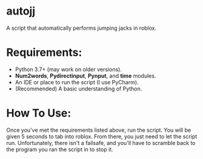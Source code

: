 # autojj
A script that automatically performs jumping jacks in roblox.

# Requirements:
- Python 3.7+ (may work on older versions).
- **Num2words**, **Pydirectinput**, **Pynput**, and **time** modules.
- An IDE or place to run the script (I use PyCharm).
- (Recommended) A basic understanding of Python.

# How To Use:
Once you've met the requirements listed above, run the script. You will be given 5 seconds to tab into roblox. 
From there, you just need to let the script run. Unfortunately, there isn't a failsafe, and you'll have to
scramble back to the program you ran the script in to stop it.



